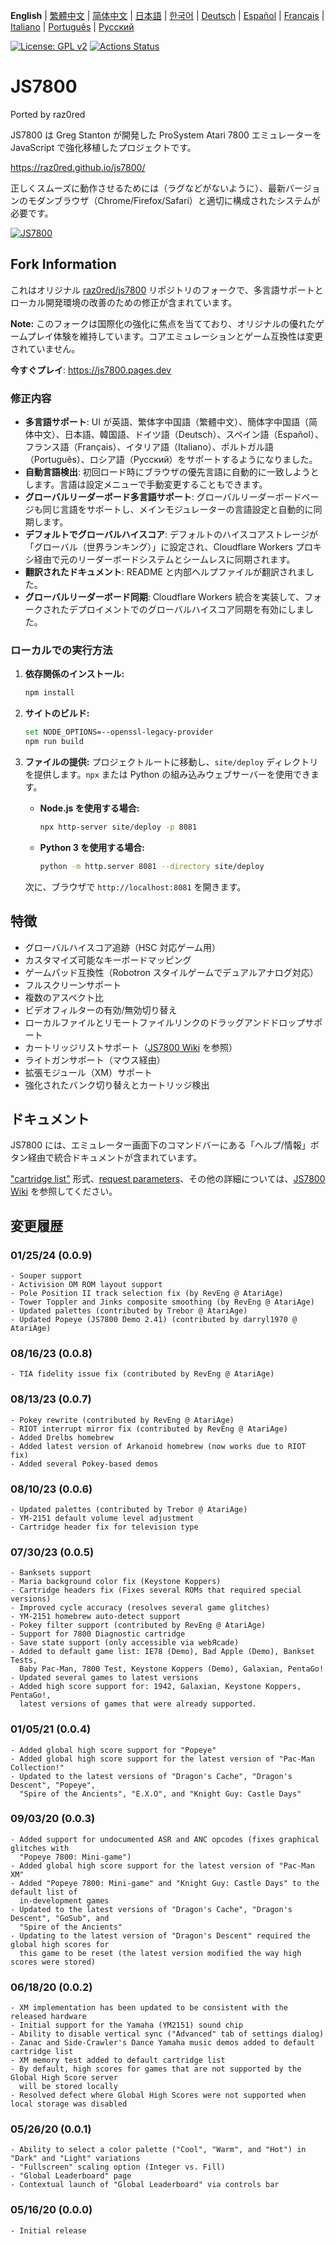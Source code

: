 **English** | [繁體中文](README.zh-TW.md) | [简体中文](README.zh-CN.md) | [日本語](README.ja.md) | [한국어](README.ko.md) | [Deutsch](README.de.md) | [Español](README.es.md) | [Français](README.fr.md) | [Italiano](README.it.md) | [Português](README.pt.md) | [Русский](README.ru.md)

[![License: GPL v2](https://img.shields.io/badge/License-GPL%20v2-blue.svg)](https://www.gnu.org/licenses/old-licenses/gpl-2.0.en.html)
[![Actions Status](https://github.com/raz0red/js7800/workflows/Build/badge.svg)](https://github.com/raz0red/js7800/actions)

# JS7800

Ported by raz0red

JS7800 は Greg Stanton が開発した ProSystem Atari 7800 エミュレーターを JavaScript で強化移植したプロジェクトです。

https://raz0red.github.io/js7800/

正しくスムーズに動作させるためには（ラグなどがないように）、最新バージョンのモダンブラウザ（Chrome/Firefox/Safari）と適切に構成されたシステムが必要です。

[![JS7800](https://github.com/raz0red/js7800/raw/master/screenshots/screenshot.png)](https://raz0red.github.io/js7800/)

## Fork Information

これはオリジナル [raz0red/js7800](https://github.com/raz0red/js7800) リポジトリのフォークで、多言語サポートとローカル開発環境の改善のための修正が含まれています。

**Note:** このフォークは国際化の強化に焦点を当てており、オリジナルの優れたゲームプレイ体験を維持しています。コアエミュレーションとゲーム互換性は変更されていません。

**今すぐプレイ**: https://js7800.pages.dev

### 修正内容

*   **多言語サポート**: UI が英語、繁体字中国語（繁體中文）、簡体字中国語（简体中文）、日本語、韓国語、ドイツ語（Deutsch）、スペイン語（Español）、フランス語（Français）、イタリア語（Italiano）、ポルトガル語（Português）、ロシア語（Русский）をサポートするようになりました。
*   **自動言語検出**: 初回ロード時にブラウザの優先言語に自動的に一致しようとします。言語は設定メニューで手動変更することもできます。
*   **グローバルリーダーボード多言語サポート**: グローバルリーダーボードページも同じ言語をサポートし、メインモジュレーターの言語設定と自動的に同期します。
*   **デフォルトでグローバルハイスコア**: デフォルトのハイスコアストレージが「グローバル（世界ランキング）」に設定され、Cloudflare Workers プロキシ経由で元のリーダーボードシステムとシームレスに同期されます。
*   **翻訳されたドキュメント**: README と内部ヘルプファイルが翻訳されました。
*   **グローバルリーダーボード同期**: Cloudflare Workers 統合を実装して、フォークされたデプロイメントでのグローバルハイスコア同期を有効にしました。

### ローカルでの実行方法

1.  **依存関係のインストール:**
    ```sh
    npm install
    ```

2.  **サイトのビルド:**
    ```sh
    set NODE_OPTIONS=--openssl-legacy-provider
    npm run build
    ```

3.  **ファイルの提供:**
    プロジェクトルートに移動し、`site/deploy` ディレクトリを提供します。`npx` または Python の組み込みウェブサーバーを使用できます。

    *   **Node.js を使用する場合:**
        ```sh
        npx http-server site/deploy -p 8081
        ```

    *   **Python 3 を使用する場合:**
        ```sh
        python -m http.server 8081 --directory site/deploy
        ```

    次に、ブラウザで `http://localhost:8081` を開きます。

## 特徴

* グローバルハイスコア追跡（HSC 対応ゲーム用）
* カスタマイズ可能なキーボードマッピング
* ゲームパッド互換性（Robotron スタイルゲームでデュアルアナログ対応）
* フルスクリーンサポート
* 複数のアスペクト比
* ビデオフィルターの有効/無効切り替え
* ローカルファイルとリモートファイルリンクのドラッグアンドドロップサポート
* カートリッジリストサポート（[JS7800 Wiki](https://github.com/raz0red/js7800/wiki/Cartridge%20Lists) を参照）
* ライトガンサポート（マウス経由）
* 拡張モジュール（XM）サポート
* 強化されたバンク切り替えとカートリッジ検出

## ドキュメント

JS7800 には、エミュレーター画面下のコマンドバーにある「ヘルプ/情報」ボタン経由で統合ドキュメントが含まれています。

["cartridge list"](https://github.com/raz0red/js7800/wiki/Cartridge%20Lists) 形式、[request parameters](https://github.com/raz0red/js7800/wiki/Request%20Parameters)、その他の詳細については、[JS7800 Wiki](https://github.com/raz0red/js7800/wiki) を参照してください。

## 変更履歴

### 01/25/24 (0.0.9)
    - Souper support
    - Activision OM ROM layout support
    - Pole Position II track selection fix (by RevEng @ AtariAge)
    - Tower Toppler and Jinks composite smoothing (by RevEng @ AtariAge)
    - Updated palettes (contributed by Trebor @ AtariAge)
    - Updated Popeye (JS7800 Demo 2.41) (contributed by darryl1970 @ AtariAge)

### 08/16/23 (0.0.8)
    - TIA fidelity issue fix (contributed by RevEng @ AtariAge)

### 08/13/23 (0.0.7)
    - Pokey rewrite (contributed by RevEng @ AtariAge)
    - RIOT interrupt mirror fix (contributed by RevEng @ AtariAge)
    - Added Drelbs homebrew
    - Added latest version of Arkanoid homebrew (now works due to RIOT fix)
    - Added several Pokey-based demos

### 08/10/23 (0.0.6)
    - Updated palettes (contributed by Trebor @ AtariAge)
    - YM-2151 default volume level adjustment
    - Cartridge header fix for television type

### 07/30/23 (0.0.5)
    - Banksets support
    - Maria background color fix (Keystone Koppers)
    - Cartridge headers fix (Fixes several ROMs that required special versions)
    - Improved cycle accuracy (resolves several game glitches)
    - YM-2151 homebrew auto-detect support
    - Pokey filter support (contributed by RevEng @ AtariAge)
    - Support for 7800 Diagnostic cartridge
    - Save state support (only accessible via webЯcade)
    - Added to default game list: IE78 (Demo), Bad Apple (Demo), Bankset Tests,
      Baby Pac-Man, 7800 Test, Keystone Koppers (Demo), Galaxian, PentaGo!
    - Updated several games to latest versions
    - Added high score support for: 1942, Galaxian, Keystone Koppers, PentaGo!,
      latest versions of games that were already supported.

### 01/05/21 (0.0.4)
    - Added global high score support for "Popeye"
    - Added global high score support for the latest version of "Pac-Man Collection!"
    - Updated to the latest versions of "Dragon's Cache", "Dragon's Descent", "Popeye",
      "Spire of the Ancients", "E.X.O", and "Knight Guy: Castle Days"

### 09/03/20 (0.0.3)
    - Added support for undocumented ASR and ANC opcodes (fixes graphical glitches with
      "Popeye 7800: Mini-game")
    - Added global high score support for the latest version of "Pac-Man XM"
    - Added "Popeye 7800: Mini-game" and "Knight Guy: Castle Days" to the default list of
      in-development games
    - Updated to the latest versions of "Dragon's Cache", "Dragon's Descent", "GoSub", and
      "Spire of the Ancients"
    - Updating to the latest version of "Dragon's Descent" required the global high scores for
      this game to be reset (the latest version modified the way high scores were stored)

### 06/18/20 (0.0.2)
    - XM implementation has been updated to be consistent with the released hardware
    - Initial support for the Yamaha (YM2151) sound chip
    - Ability to disable vertical sync ("Advanced" tab of settings dialog)
    - Zanac and Side-Crawler's Dance Yamaha music demos added to default cartridge list
    - XM memory test added to default cartridge list
    - By default, high scores for games that are not supported by the Global High Score server
      will be stored locally
    - Resolved defect where Global High Scores were not supported when local storage was disabled

### 05/26/20 (0.0.1)
    - Ability to select a color palette ("Cool", "Warm", and "Hot") in "Dark" and "Light" variations
    - "Fullscreen" scaling option (Integer vs. Fill)
    - "Global Leaderboard" page
    - Contextual launch of "Global Leaderboard" via controls bar

### 05/16/20 (0.0.0)
    - Initial release
